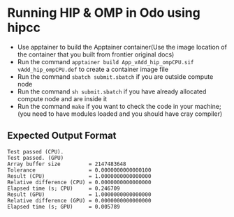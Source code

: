 # Running HIP & OMP in Odo using hipcc

- Use apptainer to build the Apptainer container(Use the image location of the container that you built from frontier original docs)
- Run the command `apptainer build App_vAdd_hip_ompCPU.sif vAdd_hip_ompCPU.def` to create a container image file
- Run the command `sbatch submit.sbatch` if you are outside compute node 
- Run the command `sh submit.sbatch` if you have already allocated compute node and are inside it
- Run the command `make` if you want to check the code in your machine; (you need to have modules loaded and you should have cray compiler)

## Expected Output Format
```
Test passed (CPU).
Test passed. (GPU)
Array buffer size         = 2147483648
Tolerance                 = 0.0000000000000100
Result (CPU)              = 1.0000000000000000
Relative difference (CPU) = 0.0000000000000000
Elapsed time (s; CPU)     = 0.246709
Result (GPU)              = 1.0000000000000000
Relative difference (GPU) = 0.0000000000000000
Elapsed time (s; GPU)     = 0.005789
```
